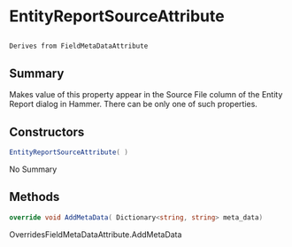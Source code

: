 # EntityReportSourceAttribute

## 
```c#
Derives from FieldMetaDataAttribute
```

## Summary

Makes value of this property appear in the Source File column of the Entity Report dialog in Hammer.
There can be only one of such properties.
## Constructors

```c#
EntityReportSourceAttribute( ) 
```
No Summary
## Methods

```c#
override void AddMetaData( Dictionary<string, string> meta_data) 
```
OverridesFieldMetaDataAttribute.AddMetaData
